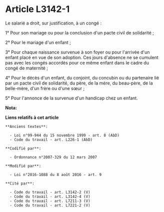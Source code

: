 # Article L3142-1

Le salarié a droit, sur justification, à un congé : 

1° Pour son mariage ou pour la conclusion d'un pacte civil de solidarité ; 

2° Pour le mariage d'un enfant ; 

3° Pour chaque naissance survenue à son foyer ou pour l'arrivée d'un enfant placé en vue de son adoption. Ces jours d'absence
ne se cumulent pas avec les congés accordés pour ce même enfant dans le cadre du congé de maternité ; 

4° Pour le décès d'un enfant, du conjoint, du concubin ou du partenaire lié par un pacte civil de solidarité, du père, de la
mère, du beau-père, de la belle-mère, d'un frère ou d'une sœur ; 

5° Pour l'annonce de la survenue d'un handicap chez un enfant.

**Nota:**



**Liens relatifs à cet article**

	**Anciens textes**:

	  - Loi n°99-944 du 15 novembre 1999 - art. 8 (AbD)
	  - Code du travail - art. L226-1 (AbD)

	**Codifié par**:

	  - Ordonnance n°2007-329 du 12 mars 2007

	**Modifié par**:

	  - Loi n°2016-1088 du 8 août 2016 - art. 9

	**Cité par**:

	  - Code du travail - art. L3142-2 (V)
	  - Code du travail - art. L3142-4 (V)
	  - Code du travail - art. L7211-3 (V)
	  - Code du travail - art. L7221-2 (V)

